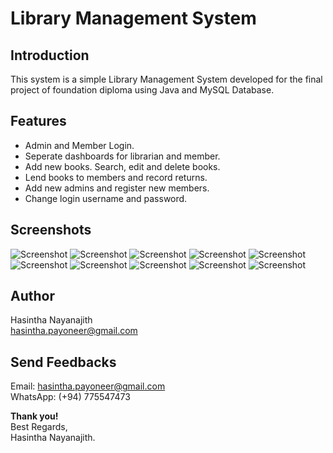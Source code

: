 # Library Management System

## Introduction
This system is a simple Library Management System developed for the final project of foundation diploma using Java and MySQL Database.

## Features
* Admin and Member Login.
* Seperate dashboards for librarian and member.
* Add new books. Search, edit and delete books.
* Lend books to members and record returns.
* Add new admins and register new members.
* Change login username and password.

## Screenshots
![Screenshot](https://github.com/HasinthaNayanajith/LibraryMS_1/raw/master/01.jpg)
![Screenshot](https://github.com/HasinthaNayanajith/LibraryMS_1/raw/master/02.jpg)
![Screenshot](https://github.com/HasinthaNayanajith/LibraryMS_1/raw/master/03.jpg)
![Screenshot](https://github.com/HasinthaNayanajith/LibraryMS_1/raw/master/04.jpg)
![Screenshot](https://github.com/HasinthaNayanajith/LibraryMS_1/raw/master/05.jpg)
![Screenshot](https://github.com/HasinthaNayanajith/LibraryMS_1/raw/master/06.jpg)
![Screenshot](https://github.com/HasinthaNayanajith/LibraryMS_1/raw/master/07.jpg)
![Screenshot](https://github.com/HasinthaNayanajith/LibraryMS_1/raw/master/08.jpg)
![Screenshot](https://github.com/HasinthaNayanajith/LibraryMS_1/raw/master/09.jpg)
![Screenshot](https://github.com/HasinthaNayanajith/LibraryMS_1/raw/master/10.jpg)

## Author
Hasintha Nayanajith\
hasintha.payoneer@gmail.com

## Send Feedbacks
Email: hasintha.payoneer@gmail.com\
WhatsApp: (+94) 775547473

**Thank you!**\
Best Regards,\
Hasintha Nayanajith.
